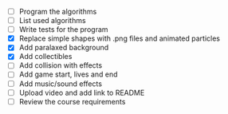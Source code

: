 - [ ] Program the algorithms
- [ ] List used algorithms
- [ ] Write tests for the program
- [x] Replace simple shapes with .png files and animated particles
- [x] Add paralaxed background
- [x] Add collectibles
- [ ] Add collision with effects
- [ ] Add game start, lives and end
- [ ] Add music/sound effects
- [ ] Upload video and add link to README
- [ ] Review the course requirements
